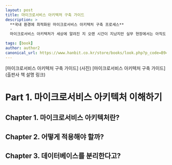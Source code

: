 ```yaml
---
layout: post
title: 마이크로서비스 아키텍처 구축 가이드
description: >
  **국내 환경에 최적화된 마이크로서비스 아키텍처 구축 프로세스**
  -
  마이크로서비스 아키텍처가 세상에 알려진 지 오랜 시간이 지났지만 실무 현장에서는 아직도 마이크로서비스 아키텍처 도입에 대한 많은 의문점을 가지고 있다. 이 책은 마이크로서비스 아키텍처와 관련하여 실무자가 가장 많이 했던 질문과 그에 대한 답변을 담고 있다. 따라서 이 책으로 마이크로서비스 아키텍처에 대한 막연했던 궁금증을 풀 수 있으며 왜 도입해야 하는지 알 수 있다. 또한 마이크로서비스 아키텍처를 정확하게 이해할 수 있도록 핵심적인 특징에 대해 살펴보고 마이크로서비스 아키텍처를 도입하면 어떤 목표를 달성할 수 있는지, 어떻게 목표를 수립해야 하는지를 설명한다. 그리고 국내 실정에 맞게 마이크로서비스 아키텍처를 실무에 적용할 수 있도록 단계별로 고려해야 하는 내용과 전략에 대해 설명하며 서비스를 구축할 때 필요한 아키텍처 스타일, 개발 프로세스, 설계 원칙, 구현 패턴 등을 알려준다.

tags: [book]
author: author2
canonical_url: https://www.hanbit.co.kr/store/books/look.php?p_code=B9403623796
---
```


[마이크로서비스 아키텍처 구축 가이드] (사진)
[마이크로서비스 아키텍처 구축 가이드] (출판사 책 설명 링크)

# Part 1. 마이크로서비스 아키텍처 이해하기
## Chapter 1. 마이크로서비스 아키텍처란?
## Chapter 2. 어떻게 적용해야 할까?
## Chapter 3. 데이터베이스를 분리한다고?